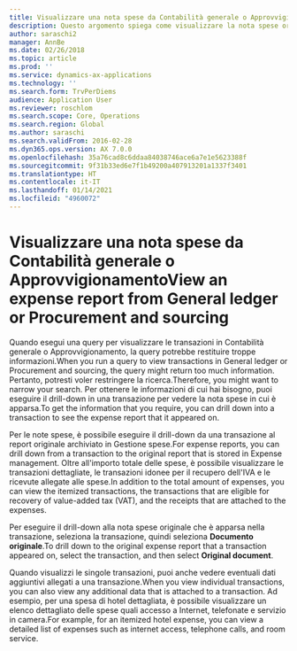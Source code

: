 ```yaml
---
title: Visualizzare una nota spese da Contabilità generale o Approvvigionamento
description: Questo argomento spiega come visualizzare la nota spese originale inclusa in una transazione.
author: saraschi2
manager: AnnBe
ms.date: 02/26/2018
ms.topic: article
ms.prod: ''
ms.service: dynamics-ax-applications
ms.technology: ''
ms.search.form: TrvPerDiems
audience: Application User
ms.reviewer: roschlom
ms.search.scope: Core, Operations
ms.search.region: Global
ms.author: saraschi
ms.search.validFrom: 2016-02-28
ms.dyn365.ops.version: AX 7.0.0
ms.openlocfilehash: 35a76cad8c6ddaa84038746ace6a7e1e5623388f
ms.sourcegitcommit: 9f31b33ed6e7f1b49200a407913201a1337f3401
ms.translationtype: HT
ms.contentlocale: it-IT
ms.lasthandoff: 01/14/2021
ms.locfileid: "4960072"
---
```

# <a name="view-an-expense-report-from-general-ledger-or-procurement-and-sourcing"></a><span data-ttu-id="022f7-103">Visualizzare una nota spese da Contabilità generale o Approvvigionamento</span><span class="sxs-lookup"><span data-stu-id="022f7-103">View an expense report from General ledger or Procurement and sourcing</span></span>

<span data-ttu-id="022f7-104">Quando esegui una query per visualizzare le transazioni in Contabilità generale o Approvvigionamento, la query potrebbe restituire troppe informazioni.</span><span class="sxs-lookup"><span data-stu-id="022f7-104">When you run a query to view transactions in General ledger or Procurement and sourcing, the query might return too much information.</span></span> <span data-ttu-id="022f7-105">Pertanto, potresti voler restringere la ricerca.</span><span class="sxs-lookup"><span data-stu-id="022f7-105">Therefore, you might want to narrow your search.</span></span> <span data-ttu-id="022f7-106">Per ottenere le informazioni di cui hai bisogno, puoi eseguire il drill-down in una transazione per vedere la nota spese in cui è apparsa.</span><span class="sxs-lookup"><span data-stu-id="022f7-106">To get the information that you require, you can drill down into a transaction to see the expense report that it appeared on.</span></span>

<span data-ttu-id="022f7-107">Per le note spese, è possibile eseguire il drill-down da una transazione al report originale archiviato in Gestione spese.</span><span class="sxs-lookup"><span data-stu-id="022f7-107">For expense reports, you can drill down from a transaction to the original report that is stored in Expense management.</span></span> <span data-ttu-id="022f7-108">Oltre all'importo totale delle spese, è possibile visualizzare le transazioni dettagliate, le transazioni idonee per il recupero dell'IVA e le ricevute allegate alle spese.</span><span class="sxs-lookup"><span data-stu-id="022f7-108">In addition to the total amount of expenses, you can view the itemized transactions, the transactions that are eligible for recovery of value-added tax (VAT), and the receipts that are attached to the expenses.</span></span>

<span data-ttu-id="022f7-109">Per eseguire il drill-down alla nota spese originale che è apparsa nella transazione, seleziona la transazione, quindi seleziona **Documento originale**.</span><span class="sxs-lookup"><span data-stu-id="022f7-109">To drill down to the original expense report that a transaction appeared on, select the transaction, and then select **Original document**.</span></span>

<span data-ttu-id="022f7-110">Quando visualizzi le singole transazioni, puoi anche vedere eventuali dati aggiuntivi allegati a una transazione.</span><span class="sxs-lookup"><span data-stu-id="022f7-110">When you view individual transactions, you can also view any additional data that is attached to a transaction.</span></span> <span data-ttu-id="022f7-111">Ad esempio, per una spesa di hotel dettagliata, è possibile visualizzare un elenco dettagliato delle spese quali accesso a Internet, telefonate e servizio in camera.</span><span class="sxs-lookup"><span data-stu-id="022f7-111">For example, for an itemized hotel expense, you can view a detailed list of expenses such as internet access, telephone calls, and room service.</span></span>
